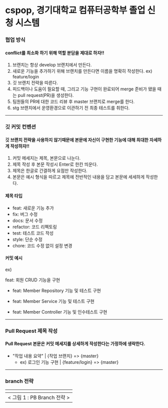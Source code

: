 # cspop, 경기대학교 컴퓨터공학부 졸업 신청 시스템

### 협업 방식
#### conflict를 최소화 하기 위해 역할 분담을 제대로 하자!!

1. 브랜치는 항상 develop 브랜치에서 만든다.
2. 새로운 기능을 추가하기 위해 브랜치를 만든다면 이름을 명확히 작성한다. ex) feature/login
3. 깃 브랜치 전략을 따른다.
4. 피드백이나 도움이 필요할 때, 그리고 기능 구현이 완료되어 merge 준비가 됐을 때는 pull request(PR)을 생성한다.
5. 팀원들의 PR에 대한 코드 리뷰 후 master 브랜치로 merge를 한다.
6. stg 브랜치에서 운영환경으로 이관하기 전 최종 테스트를 취한다.

---

### 깃 커밋 컨벤션
#### 깃 브랜치 전략을 사용하지 않기때문에 본문에 자신이 구현한 기능에 대해 최대한 자세하게 작성하자!!

1. 커밋 메세지는 제목, 본문으로 나눈다.
2. 제목 작성 후 본문 작성시 Enter로 한칸 띄운다.
3. 제목은 한글로 간결하게 요점만 작성한다.
4. 본문은 예시 형식을 따르고 제목에 전반적인 내용을 담고 본문에 세세하게 작성한다.

#### 제목 타입

- feat: 새로운 기능 추가
- fix: 버그 수정
- docs: 문서 수정
- refactor: 코드 리펙토링
- test: 테스트 코드 작성
- style: 단순 수정
- chore: 코드 수정 없이 설정 변경

#### 커밋 예시
ex)

feat: 회원 CRUD 기능을 구현
* feat: Member Repository 기능 및 테스트 구현

* feat: Member Service 기능 및 테스트 구현

* feat: Member Controller 기능 및 인수테스트 구현

---

### Pull Request 제목 작성
#### Pull Request 본문은 커밋 메세지를 상세하게 작성한다는 가정하에 생략한다.

- "작업 내용 요약" | {작업 브랜치} => {master} 
  - ex) 로그인 기능 구현 | {feature/login} => {master}

---

### branch 전략
| <img title="" src="./doc/wiki/images/branch_plan.png" alt="" data-align="center"> |
|:---------------------------------------------------------------------------------:|
|                              < 그림 1 : PB Branch 전략 >                           |
